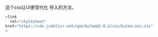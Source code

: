 这个css让UI更现代化
导入的方法，
```js
<link
  rel="stylesheet"
href="https://cdn.jsdelivr.net/npm/bulma@1.0.2/css/bulma.min.css"
>
```




